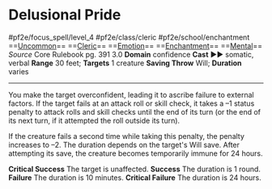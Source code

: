 # Delusional Pride
#pf2e/focus_spell/level_4 #pf2e/class/cleric #pf2e/school/enchantment 
==[Uncommon](Uncommon.md)== ==[Cleric](Cleric.md)== ==[Emotion](Emotion.md)== ==[Enchantment](Enchantment.md)== ==[Mental](Mental.md)==
*Source* Core Rulebook pg. 391 3.0
**Domain** confidence
**Cast** ►► somatic, verbal
**Range** 30 feet; **Targets** 1 creature
**Saving Throw** Will; **Duration** varies

---
You make the target overconfident, leading it to ascribe failure to external factors. If the target fails at an attack roll or skill check, it takes a –1 status penalty to attack rolls and skill checks until the end of its turn (or the end of its next turn, if it attempted the roll outside its turn).

If the creature fails a second time while taking this penalty, the penalty increases to –2. The duration depends on the target's Will save. After attempting its save, the creature becomes temporarily immune for 24 hours.

**Critical Success** The target is unaffected.
**Success** The duration is 1 round.
**Failure** The duration is 10 minutes.
**Critical Failure** The duration is 24 hours.